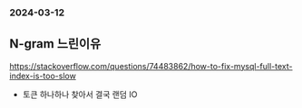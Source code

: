 ### 2024-03-12

## N-gram 느린이유
https://stackoverflow.com/questions/74483862/how-to-fix-mysql-full-text-index-is-too-slow
- 토큰 하나하나 찾아서 결국 랜덤 IO
